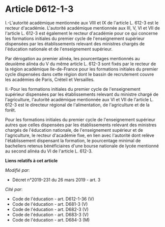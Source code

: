 # Article D612-1-3

I.-L'autorité académique mentionnée aux VIII et IX de l'article L. 612-3 est le recteur d'académie. L'autorité académique
mentionnée aux III, V, VI et VII de l'article L. 612-3 est également le recteur d'académie pour ce qui concerne les
formations initiales du premier cycle de l'enseignement supérieur dispensées par les établissements relevant des ministres
chargés de l'éducation nationale et de l'enseignement supérieur.

Par dérogation au premier alinéa, les pourcentages mentionnés au deuxième alinéa du V du même article L. 612-3 sont fixés par
le recteur de la région académique Ile-de-France pour les formations initiales du premier cycle dispensées dans cette région
dont le bassin de recrutement couvre les académies de Paris, Créteil et Versailles.

II.-Pour les formations initiales du premier cycle de l'enseignement supérieur dispensées par les établissements relevant du
ministre chargé de l'agriculture, l'autorité académique mentionnée aux VI et VII de l'article L. 612-3 est le directeur
régional de l'alimentation, de l'agriculture et de la forêt.

Pour les formations initiales du premier cycle de l'enseignement supérieur autres que celles dispensées par les
établissements relevant des ministres chargés de l'éducation nationale, de l'enseignement supérieur et de l'agriculture, le
recteur d'académie fixe, en lien avec l'autorité dont relève l'établissement dispensant la formation, le pourcentage minimal
de bacheliers retenus bénéficiaires d'une bourse nationale de lycée mentionné au second alinéa du VI de l'article L. 612-3.

**Liens relatifs à cet article**

_Modifié par_:

  - Décret n°2019-231 du 26 mars 2019 - art. 3

_Cité par_:

  - Code de l'éducation - art. D612-1-36 (V)
  - Code de l'éducation - art. D681-3 (V)
  - Code de l'éducation - art. D682-3 (V)
  - Code de l'éducation - art. D683-3 (V)
  - Code de l'éducation - art. D684-3 (M)
